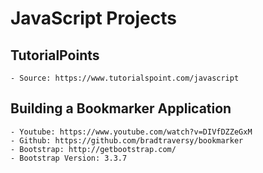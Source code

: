 # JavaScript Projects
## TutorialPoints <br />
	- Source: https://www.tutorialspoint.com/javascript  

## Building a Bookmarker Application  
	- Youtube: https://www.youtube.com/watch?v=DIVfDZZeGxM  
	- Github: https://github.com/bradtraversy/bookmarker  
	- Bootstrap: http://getbootstrap.com/  
	- Bootstrap Version: 3.3.7  

